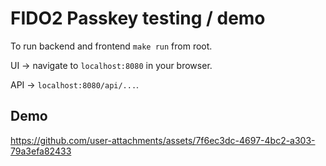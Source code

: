 # FIDO2 Passkey testing / demo


To run backend and frontend `make run` from root.

UI -> navigate to `localhost:8080` in your browser.

API -> `localhost:8080/api/...`.

## Demo
https://github.com/user-attachments/assets/7f6ec3dc-4697-4bc2-a303-79a3efa82433

